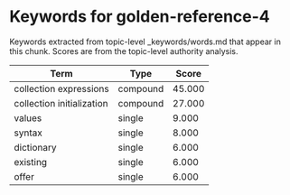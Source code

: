 # Keywords for golden-reference-4

Keywords extracted from topic-level _keywords/words.md that appear in this chunk.
Scores are from the topic-level authority analysis.

| Term | Type | Score |
|------|------|-------|
| collection expressions | compound | 45.000 |
| collection initialization | compound | 27.000 |
| values | single | 9.000 |
| syntax | single | 8.000 |
| dictionary | single | 6.000 |
| existing | single | 6.000 |
| offer | single | 6.000 |

